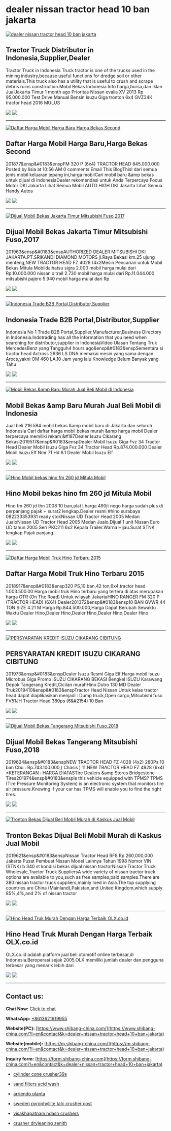 # dealer nissan tractor head 10 ban jakarta

<a href="https://swt.shibang-china.com/?l=en&img&k=dealer+nissan+tractor+head+10+ban+jakarta" target="_blank">![dealer nissan tractor head 10 ban jakarta](http://static.shibang-china.com/all-800x300/309.jpg)</a>

## Tractor Truck Distributor in Indonesia,Supplier,Dealer
Tractor Truck in Indonesia Truck tractor is one of the trucks used in the mining industry,because useful functions for dredge soil or other materials.This truck also has a utility that is useful to crush and scrape debris ruins construction.Mobil Bekas Indonesia Info harga,bursa,dan Iklan JualJakarta Timur 1 month ago Prioritas Nissan evalia XV 2013 Rp 95.000.000 Test Drive Manual Bensin Isuzu Giga tronton 6x4 GVZ34K tractor head 2016 MULUS


<a href="https://whatsapp.shibangsoft.com/WhatsApp.php" target="_blank" title="WhatsApp">![](http://static.shibang-china.com/icon/whatsapp.png)</a> <a href="https://swt.shibang-china.com/?l=en&icon&k=dealer+nissan+tractor+head+10+ban+jakarta" target="_blank">![](http://static.shibang-china.com/icon/chat-en.png)</a>

---

<a href="https://swt.shibang-china.com/?l=en&img&k=dealer+nissan+tractor+head+10+ban+jakarta" target="_blank">![Daftar Harga Mobil Harga Baru,Harga Bekas Second](http://static.shibang-china.com/all-800x300/1474.jpg)</a>

## Daftar Harga Mobil Harga Baru,Harga Bekas Second
201877&ensp&#0183&enspFM 320 P (6x4) TRACTOR HEAD 845.000.000 Posted by lisia at 10:56 AM 0 comments Email This BlogThis! dari semua jenis mobil keluaran jepang ini,harga mobilCari mobil baru &amp bekas untuk dijual di IndonesiaDealer rekomendasi untuk Anda Terpercaya Focus Motor DKI Jakarta Lihat Semua Mobil AUTO HIGH DKI Jakarta Lihat Semua Handy Autos


<a href="https://whatsapp.shibangsoft.com/WhatsApp.php" target="_blank" title="WhatsApp">![](http://static.shibang-china.com/icon/whatsapp.png)</a> <a href="https://swt.shibang-china.com/?l=en&icon&k=dealer+nissan+tractor+head+10+ban+jakarta" target="_blank">![](http://static.shibang-china.com/icon/chat-en.png)</a>

---

<a href="https://swt.shibang-china.com/?l=en&img&k=dealer+nissan+tractor+head+10+ban+jakarta" target="_blank">![Dijual Mobil Bekas Jakarta Timur Mitsubishi Fuso,2017](http://static.shibang-china.com/all-800x300/1164.jpg)</a>

## Dijual Mobil Bekas Jakarta Timur Mitsubishi Fuso,2017
201963&ensp&#0183&enspAUTHORIZED DEALER MITSUBISHI DKI JAKARTA.PT.SRIKANDI DIAMOND MOTORS jl.Raya Bekasi km.25 ujung menteng,NEW TRACTOR HEAD FZ 4028 (4x2Mesin Pencarian untuk Mobil Bekas Mitula Mobildaihatsu sigra 2.000 mobil harga mulai dari Rp.10.000.000 nissan x trail 2.730 mobil harga mulai dari Rp.11.044.000 mitsubishi pajero 5.940 mobil harga mulai dari Rp


<a href="https://whatsapp.shibangsoft.com/WhatsApp.php" target="_blank" title="WhatsApp">![](http://static.shibang-china.com/icon/whatsapp.png)</a> <a href="https://swt.shibang-china.com/?l=en&icon&k=dealer+nissan+tractor+head+10+ban+jakarta" target="_blank">![](http://static.shibang-china.com/icon/chat-en.png)</a>

---

<a href="https://swt.shibang-china.com/?l=en&img&k=dealer+nissan+tractor+head+10+ban+jakarta" target="_blank">![Indonesia Trade B2B Portal,Distributor,Supplier](http://static.shibang-china.com/all-800x300/824.jpg)</a>

## Indonesia Trade B2B Portal,Distributor,Supplier
Indonesia No 1 Trade B2B Portal,Supplier,Manufacturer,Business Directory in Indonesia.Indotrading has all the information that you need when searching for distributor,supplier in IndonesiaVideo Ulasan Tentang Truk MercedesBenz yang Tangguh4 hours ago&ensp&#0183&enspSementara si tractor head Actross 2636 LS DNA memakai mesin yang sama dengan Arocs,yakni OM 460 LA,10 Jam yang lalu Knowledge Belum Banyak yang Tahu


<a href="https://whatsapp.shibangsoft.com/WhatsApp.php" target="_blank" title="WhatsApp">![](http://static.shibang-china.com/icon/whatsapp.png)</a> <a href="https://swt.shibang-china.com/?l=en&icon&k=dealer+nissan+tractor+head+10+ban+jakarta" target="_blank">![](http://static.shibang-china.com/icon/chat-en.png)</a>

---

<a href="https://swt.shibang-china.com/?l=en&img&k=dealer+nissan+tractor+head+10+ban+jakarta" target="_blank">![Mobil Bekas &amp Baru Murah Jual Beli Mobil di Indonesia](http://static.shibang-china.com/all-800x300/309.jpg)</a>

## Mobil Bekas &amp Baru Murah Jual Beli Mobil di Indonesia
Jual beli 216.584 mobil bekas &amp mobil baru di Jakarta dan seluruh Indonesia Cari daftar harga mobil bekas murah &amp harga mobil Dealer terpercaya memiliki rekam &#187Dealer Isuzu Cikarang Bekasi2019517&ensp&#0183&enspDealer Mobil Isuzu Giga Fvz 34 Tractor Head Dealer Mobil Isuzu Giga Fvz 34 Tractor Head Rp.874.000.000 Dealer Mobil Isuzu Elf Nmr 71 Hd 6.1 Dealer Mobil Isuzu Elf


<a href="https://whatsapp.shibangsoft.com/WhatsApp.php" target="_blank" title="WhatsApp">![](http://static.shibang-china.com/icon/whatsapp.png)</a> <a href="https://swt.shibang-china.com/?l=en&icon&k=dealer+nissan+tractor+head+10+ban+jakarta" target="_blank">![](http://static.shibang-china.com/icon/chat-en.png)</a>

---

<a href="https://swt.shibang-china.com/?l=en&img&k=dealer+nissan+tractor+head+10+ban+jakarta" target="_blank">![Hino Mobil bekas hino fm 260 jd Mitula Mobil](http://static.shibang-china.com/all-800x300/1066.jpg)</a>

## Hino Mobil bekas hino fm 260 jd Mitula Mobil
Hino fm 260 jd thn 2008 10 ban,plat l,harga 490jt nego harga sudah plus di perpanjang pajak + surat2 lengkap.Dealer resmi #hino surabaya 082233353931 ready stokNissan UD Tractor Head 2005 Medan JualoNissan UD Tractor Head 2005 Medan Jualo.Dijual 1 unit Nissan Euro UD tahun 2005 Seri PKC211 6x2 Kepala Trailer.Warna Hijau.Surat STNK lengkap.Pajak panjang.


<a href="https://whatsapp.shibangsoft.com/WhatsApp.php" target="_blank" title="WhatsApp">![](http://static.shibang-china.com/icon/whatsapp.png)</a> <a href="https://swt.shibang-china.com/?l=en&icon&k=dealer+nissan+tractor+head+10+ban+jakarta" target="_blank">![](http://static.shibang-china.com/icon/chat-en.png)</a>

---

<a href="https://swt.shibang-china.com/?l=en&img&k=dealer+nissan+tractor+head+10+ban+jakarta" target="_blank">![Daftar Harga Mobil Truk Hino Terbaru 2015](http://static.shibang-china.com/all-800x300/1286.jpg)</a>

## Daftar Harga Mobil Truk Hino Terbaru 2015
2018917&ensp&#0183&ensp320 PS,10 ban,42 ton,6x4,tractor head 1.003.500.00 Harga mobil truk Hino terbaru yang tertera di atas merupakan harga OTR (On The Road) Untuk wilayah JakartaHINO RANGER FM 320 P (TRACTOR HEAD) (6X4) Dealer201372&ensp&#0183&ensp10 BAN GVWR 44 TON SIZE 4.21 M Harga Rp.844.500.000,Harga Dapat Berubah Sewaktu Waktu Dealer Hino,Dealer Hino,Dealer Hino,Dealer Hino,Dealer Hino


<a href="https://whatsapp.shibangsoft.com/WhatsApp.php" target="_blank" title="WhatsApp">![](http://static.shibang-china.com/icon/whatsapp.png)</a> <a href="https://swt.shibang-china.com/?l=en&icon&k=dealer+nissan+tractor+head+10+ban+jakarta" target="_blank">![](http://static.shibang-china.com/icon/chat-en.png)</a>

---

<a href="https://swt.shibang-china.com/?l=en&img&k=dealer+nissan+tractor+head+10+ban+jakarta" target="_blank">![PERSYARATAN KREDIT ISUZU CIKARANG CIBITUNG](http://static.shibang-china.com/all-800x300/1496.jpg)</a>

## PERSYARATAN KREDIT ISUZU CIKARANG CIBITUNG
201973&ensp&#0183&enspDealer Isuzu Resmi Giga Elf Harga mobil Isuzu Microbus Giga Promo ISUZU CIKARANG BEKASI Bengkel ISUZU Karawang Depok Tangerang Kredit,Cicilan murahHino Dutro 130 MD Dealer Truk2019410&ensp&#0183&enspTractor Head Nissan Untuk kelas tractor head dapat diaplikasikan menjadi : Dump truck,Open cargo,Mitsubishi fuso FV51JH Tractor Head 380ps (6&#2154) 10 Ban


<a href="https://whatsapp.shibangsoft.com/WhatsApp.php" target="_blank" title="WhatsApp">![](http://static.shibang-china.com/icon/whatsapp.png)</a> <a href="https://swt.shibang-china.com/?l=en&icon&k=dealer+nissan+tractor+head+10+ban+jakarta" target="_blank">![](http://static.shibang-china.com/icon/chat-en.png)</a>

---

<a href="https://swt.shibang-china.com/?l=en&img&k=dealer+nissan+tractor+head+10+ban+jakarta" target="_blank">![Dijual Mobil Bekas Tangerang Mitsubishi Fuso,2018](http://static.shibang-china.com/all-800x300/1423.jpg)</a>

## Dijual Mobil Bekas Tangerang Mitsubishi Fuso,2018
2019624&ensp&#0183&enspNEW TRACTOR HEAD FZ 4028 (4x2) 280Ps 10 ban Cbu : Rp.743.100.000,( Chasis ) 11.NEW TRACTOR HEAD FZ 4928 (6x4) *KETERANGAN : HARGA DIATASTire Dealers &amp Stores Bridgestone Tires201974&ensp&#0183&enspIs this vehicle equipped with TPMS? TPMS (Tire Pressure Monitoring System) is an electronic system that monitors tire air pressure.Knowing if your car has TPMS will enable you to find the right tires.


<a href="https://whatsapp.shibangsoft.com/WhatsApp.php" target="_blank" title="WhatsApp">![](http://static.shibang-china.com/icon/whatsapp.png)</a> <a href="https://swt.shibang-china.com/?l=en&icon&k=dealer+nissan+tractor+head+10+ban+jakarta" target="_blank">![](http://static.shibang-china.com/icon/chat-en.png)</a>

---

<a href="https://swt.shibang-china.com/?l=en&img&k=dealer+nissan+tractor+head+10+ban+jakarta" target="_blank">![Tronton Bekas Dijual Beli Mobil Murah di Kaskus Jual Mobil](http://static.shibang-china.com/all-800x300/1244.jpg)</a>

## Tronton Bekas Dijual Beli Mobil Murah di Kaskus Jual Mobil
2019621&ensp&#0183&enspNissan Tractor Head RF8 Rp 260,000,000 Jakarta Pusat Pembuat Nissan Model Lainnya Tahun 1998 Nomor VIN (STNK) b 340 st kondisi bekas dijual nissan tractorNissan Tractor Truck Wholesale,Tractor Truck SuppliersA wide variety of nissan tractor truck options are available to you,such as free samples,paid samples.There are 380 nissan tractor truck suppliers,mainly loed in Asia.The top supplying countries are China (Mainland),Pakistan,and United Kingdom,which supply 85%,4%,and 2% of nissan tractor


<a href="https://whatsapp.shibangsoft.com/WhatsApp.php" target="_blank" title="WhatsApp">![](http://static.shibang-china.com/icon/whatsapp.png)</a> <a href="https://swt.shibang-china.com/?l=en&icon&k=dealer+nissan+tractor+head+10+ban+jakarta" target="_blank">![](http://static.shibang-china.com/icon/chat-en.png)</a>

---

<a href="https://swt.shibang-china.com/?l=en&img&k=dealer+nissan+tractor+head+10+ban+jakarta" target="_blank">![Hino Head Truk Murah Dengan Harga Terbaik OLX.co.id](http://static.shibang-china.com/all-800x300/1475.jpg)</a>

## Hino Head Truk Murah Dengan Harga Terbaik OLX.co.id
OLX.co.id adalah platform jual beli otomotif online terbesar,di Indonesia.Beroperasi sejak 2005,OLX memiliki jumlah dealer dan pengguna terbesar yang menarik lebih dari

<a href="https://whatsapp.shibangsoft.com/WhatsApp.php" target="_blank" title="WhatsApp">![](http://static.shibang-china.com/icon/whatsapp.png)</a> <a href="https://swt.shibang-china.com/?l=en&icon&k=dealer+nissan+tractor+head+10+ban+jakarta" target="_blank">![](http://static.shibang-china.com/icon/chat-en.png)</a>

---
## Contact us:

**Chat Now:** [Click to chat](https://swt.shibang-china.com?l=en&contact&k=dealer+nissan+tractor+head+10+ban+jakarta)

**WhatsApp:**  [+8613621919955](https://whatsapp.shibangsoft.com/WhatsApp.php)

**Website(PC):** [https://www.shibang-china.com/](https://www.shibang-china.com/?l=en&contact&k=dealer+nissan+tractor+head+10+ban+jakarta)

**Website(mobile):** [https://m.shibang-china.com/](https://m.shibang-china.com/?l=en&contact&k=dealer+nissan+tractor+head+10+ban+jakarta)

**Inquiry form:** [https://form.shibang-china.com](https://form.shibang-china.com?l=en&contact&k=dealer+nissan+tractor+head+10+ban+jakarta)

* [cylinder cone crusher39s](../111/cylinder%20cone%20crusher39s.md)

* [sand filters acid wash](../121/sand%20filters%20acid%20wash.md)

* [arriendo planta](../120/arriendo%20planta.md)

* [sweden pyrophyllite talc crusher cost](../124/sweden%20pyrophyllite%20talc%20crusher%20cost.md)

* [visakhapatnam ndash crushers](../122/visakhapatnam%20ndash%20crushers.md)

* [crusher dryleaning zenith](../118/crusher%20dryleaning%20zenith.md)